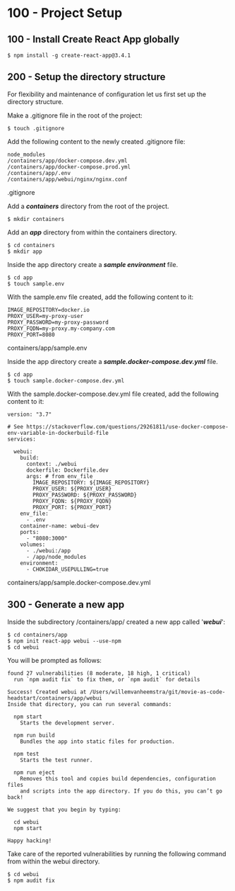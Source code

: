 # 100 - Project Setup

## 100 - Install Create React App globally

```
$ npm install -g create-react-app@3.4.1
```

## 200 - Setup the directory structure

For flexibility and maintenance of configuration let us first set up the directory structure.

Make a .gitignore file in the root of the project: 

```
$ touch .gitignore
```

Add the following content to the newly created .gitignore file:

```
node_modules
/containers/app/docker-compose.dev.yml
/containers/app/docker-compose.prod.yml
/containers/app/.env
/containers/app/webui/nginx/nginx.conf
```
.gitignore

Add a ***containers*** directory from the root of the project.

```
$ mkdir containers
```

Add an ***app*** directory from within the containers directory.

```
$ cd containers
$ mkdir app
```

Inside the app directory create a ***sample environment*** file.

```
$ cd app
$ touch sample.env
```

With the sample.env file created, add the following content to it:

```
IMAGE_REPOSITORY=docker.io
PROXY_USER=my-proxy-user
PROXY_PASSWORD=my-proxy-password
PROXY_FQDN=my-proxy.my-company.com
PROXY_PORT=8080
```
containers/app/sample.env

Inside the app directory create a ***sample.docker-compose.dev.yml*** file.

```
$ cd app
$ touch sample.docker-compose.dev.yml
```

With the sample.docker-compose.dev.yml file created, add the following content to it:

```
version: "3.7"

# See https://stackoverflow.com/questions/29261811/use-docker-compose-env-variable-in-dockerbuild-file
services:

  webui:
    build:
      context: ./webui
      dockerfile: Dockerfile.dev
      args: # from env_file
        IMAGE_REPOSITORY: ${IMAGE_REPOSITORY}
        PROXY_USER: ${PROXY_USER}
        PROXY_PASSWORD: ${PROXY_PASSWORD}
        PROXY_FQDN: ${PROXY_FQDN}
        PROXY_PORT: ${PROXY_PORT}
    env_file:
      - .env
    container-name: webui-dev  
    ports:
      - "8080:3000"
    volumes:
      - ./webui:/app
      - /app/node_modules
    environment:
      - CHOKIDAR_USEPULLING=true
```
containers/app/sample.docker-compose.dev.yml

## 300 - Generate a new app

Inside the subdirectory /containers/app/ created a new app called '***webui***':

```
$ cd containers/app
$ npm init react-app webui --use-npm
$ cd webui
```

You will be prompted as follows:

```
found 27 vulnerabilities (8 moderate, 18 high, 1 critical)
  run `npm audit fix` to fix them, or `npm audit` for details

Success! Created webui at /Users/willemvanheemstra/git/movie-as-code-headstart/containers/app/webui
Inside that directory, you can run several commands:

  npm start
    Starts the development server.

  npm run build
    Bundles the app into static files for production.

  npm test
    Starts the test runner.

  npm run eject
    Removes this tool and copies build dependencies, configuration files
    and scripts into the app directory. If you do this, you can’t go back!

We suggest that you begin by typing:

  cd webui
  npm start

Happy hacking!
```

Take care of the reported vulnerabilities by running the following command from within the webui directory.

```
$ cd webui
$ npm audit fix
```
